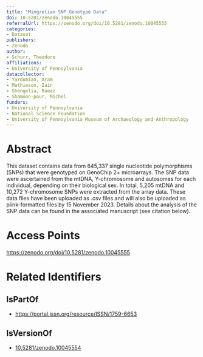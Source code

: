 ```yaml
---
title: "Mingrelian SNP Genotype Data"
doi: 10.5281/zenodo.10045555
referralUrl: https://zenodo.org/doi/10.5281/zenodo.10045555
categories:
- Dataset
publishers:
- Zenodo
author:
- Schurr, Theodore
affiliations:
- University of Pennsylvania
datacollector:
- Yardumian, Aram
- Mathieson, Iain
- Shengelia, Ramaz
- Shamoon-pour, Michel
funders:
- University of Pennsylvania
- National Science Foundation
- University of Pennsylvania Museum of Archaeology and Anthropology
---
```


# Abstract
This dataset contains data from 645,337 single nucleotide polymorphisms (SNPs) that were genotyped on GenoChip 2+ microarrays. The SNP data were ascertained from the mtDNA, Y-chromosome and autosomes for each individual, depending on their biological sex. In total, 5,205 mtDNA and 10,272 Y-chromosome SNPs were extracted from the array data. These data files have been uploaded as .csv files and will also be uploaded as plink-formatted files by 15 November 2023. Details about the analysis of the SNP data can be found in the associated manuscript (see citation below).

# Access Points
https://zenodo.org/doi/10.5281/zenodo.10045555

# Related Identifiers
## IsPartOf
- https://portal.issn.org/resource/ISSN/1759-6653
## IsVersionOf
- [10.5281/zenodo.10045554](../../10.5281/zenodo.10045554/)